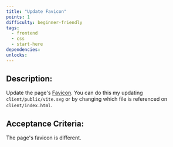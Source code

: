 ```yaml
---
title: "Update Favicon"
points: 1
difficulty: beginner-friendly
tags:
  - frontend
  - css
  - start-here
dependencies:
unlocks:
---
```


## Description:

Update the page's [Favicon](https://www.w3schools.com/html/html_favicon.asp). You can do this my updating `client/public/vite.svg` or by changing which file is referenced on `client/index.html`.

## Acceptance Criteria:

The page's favicon is different.

